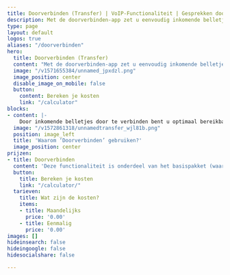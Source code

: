 ```yaml
---
title: Doorverbinden (Transfer) | VoIP-Functionaliteit | Gesprekken doorzetten
description: Met de doorverbinden-app zet u eenvoudig inkomende belletjes door naar een toestel bij u op kantoor of een extern nummer (bijv. mobiel).
type: page
layout: default
logos: true
aliases: "/doorverbinden"
hero:
  title: Doorverbinden (Transfer)
  content: "Met de doorverbinden-app zet u eenvoudig inkomende belletjes door naar een toestel bij u op kantoor of naar een extern nummer. Denk hierbij bijvoorbeeld aan een mobiele telefoon of een externe telefoondienst."
  image: "/v1571655384/unnamed_jpxdzl.png"
  image_position: center
  disable_image_on_mobile: false
  button:
    content: Bereken je kosten
    link: "/calculator"
blocks:
- content: |-
    Door inkomende belletjes door te verbinden bent u optimaal bereikbaar voor uw klanten. Zowel intern (VoIP-toestellen) als extern (Mobiele telefoon of telefoondienst). Dit zorgt voor een professionele uitstraling naar de klant toe.
  image: "/v1572861318/unnamedtransfer_wjl81b.png"
  position: image_left
  title: 'Waarom ‘Doorverbinden’ gebruiken?'
  image_position: center
prijzen:
- title: Doorverbinden
  content: 'Deze functionaliteit is onderdeel van het basispakket (waar u €7,50 excl. BTW voor betaalt)'
  button:
    title: Bereken je kosten
    link: "/calculator/"
  tarieven:
    title: Wat zijn de kosten?
    items:
    - title: Maandelijks
      price: '0.00'
    - title: Eenmalig
      price: '0.00'
images: []
hideinsearch: false
hideingoogle: false
hidesocialshare: false

---
```

